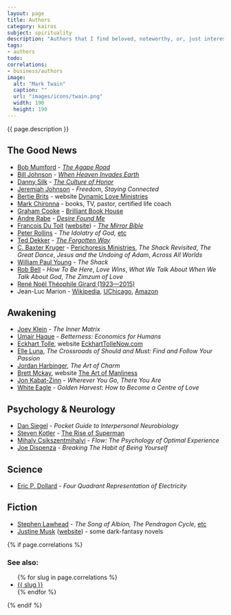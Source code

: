 ```yaml
---
layout: page
title: Authors
category: kairos
subject: spirituality
description: "Authors that I find beloved, noteworthy, or, just interesting."
tags:
- authors
todo:
correlations:
- business/authors
image:
  alt: "Mark Twain"
  caption: ""
  url: "images/icons/twain.png"
  width: 190
  height: 190
---
```


{{ page.description }}

The Good News
-----
- [Bob Mumford](https://twitter.com/lifechangers72) - _[The Agape Road](http://lifechangers.org/teachings/agape-road/)_
- [Bill Johnson](http://bjm.org/) - _[When Heaven Invades Earth](https://shop.ibethel.org/products/when-heaven-invades-earth-book)_
- [Danny Silk](https://twitter.com/dannyleesilk) - _[The Culture of Honor](http://lovingonpurpose.com/product-archive/culture-of-honor-book)_
- [Jeremiah Johnson](https://mobile.twitter.com/gracepoint555) - _Freedom_, _Staying Connected_
- [Bertie Brits](https://mobile.twitter.com/BertieBrits) - website [Dynamic Love Ministries](https://www.dynamicministries.com/)
- [Mark Chironna](https://mobile.twitter.com/markchironna) - books, TV, pastor, certified life coach
- [Graham Cooke](https://mobile.twitter.com/GrahamCookeBBH) - [Brilliant Book House](https://www.brilliantbookhouse.com/)
- [Andre Rabe](https://mobile.twitter.com/AndreRabe1) - _[Desire Found Me](http://alwaysloved.net/books/desire-found/)_
- [Francois Du Toit](https://mobile.twitter.com/francoislydia) ([website](http://www.mirrorword.net/)) - _[The Mirror Bible](http://www.mirrorbible.com/)_
- [Peter Rollins](https://twitter.com/PeterRollins) - _The Idolatry of God,_ [etc](http://peterrollins.net/category/merch/)
- [Ted Dekker](http://teddekker.com/) - _[The Forgotten Way](https://theforgottenway.com/)_
- [C. Baxter Kruger](http://perichoresis.org/) - [Perichoresis Ministries](http://perichoresis.org/), _The Shack Revisited_, _The Great Dance_, _Jesus and the Undoing of Adam_, _Across All Worlds_
- [William Paul Young](http://wmpaulyoung.com/paul-young-blog/) - _The Shack_
- [Rob Bell](https://robbell.com/) - _How To Be Here_, _Love Wins_, _What We Talk About When We Talk About God_, _The Zimzum of Love_
- [René Noël Théophile Girard (1923—2015)](http://www.iep.utm.edu/girard/)
- Jean-Luc Marion - [Wikipedia](https://en.wikipedia.org/wiki/Jean-Luc_Marion), [UChicago](http://philosophy.uchicago.edu/faculty/marion.html), [Amazon](https://amazon.com/e/e/B001IXMWUY/)

Awakening
-----
- [Joey Klein](https://mobile.twitter.com/JoeyKleinCT) - _The Inner Matrix_
- [Umair Haque](https://umairhaque.com/) - _Betterness: Economics for Humans_
- [Eckhart Tolle](https://mobile.twitter.com/EckhartTolle), website [EckhartTolleNow.com](http://www.eckharttollenow.com/)
- [Elle Luna](https://mobile.twitter.com/elleluna), _The Crossroads of Should and Must: Find and Follow Your Passion_
- [Jordan Harbinger](http://theartofcharm.com/jordan-harbinger/), _The Art of Charm_
- [Brett Mckay](https://mobile.twitter.com/brettmckay), website [The Art of Manliness](http://www.artofmanliness.com/)
- [Jon Kabat-Zinn](http://www.mindfulnesscds.com/pages/about-the-author) - _Wherever You Go, There You Are_
- [White Eagle](http://www.whiteaglepublishing.org/_books/) - _Golden Harvest: How to Become a Centre of Love_

Psychology & Neurology
-----
- [Dan Siegel](http://www.drdansiegel.com/) - _Pocket Guide to Interpersonal Neurobiology_
- [Steven Kotler](https://mobile.twitter.com/steven_kotler) - [The Rise of Superman](http://riseofsuperman.com/)
- [Mihaly Csikszentmihalyi](https://amazon.com/e/e/B000AQ1KVM/) - _Flow: The Psychology of Optimal Experience_
- [Joe Dispenza](https://mobile.twitter.com/DrJoeDispenza) - _Breaking The Habit of Being Yourself_

Science
-----
- [Eric P. Dollard](http://ericpdollard.com/) - _Four Quadrant Representation of Electricity_

Fiction
-----
- [Stephen Lawhead](https://twitter.com/StephenLawhead) - _The Song of Albion,_ _The Pendragon Cycle,_ [etc](http://www.stephenlawhead.com/the-books)
- [Justine Musk](https://mobile.twitter.com/justinemusk) ([website](http://justinemusk.com/)) - some dark-fantasy novels

{% if page.correlations %}

### See also:

<ul class="correlations">
  {% for slug in page.correlations %}
    <li class=""><a href="{{ site.baseurl }}{{ slug }}.html">{{ slug }}</a></li>
  {% endfor %}
</ul>
{% endif %}

